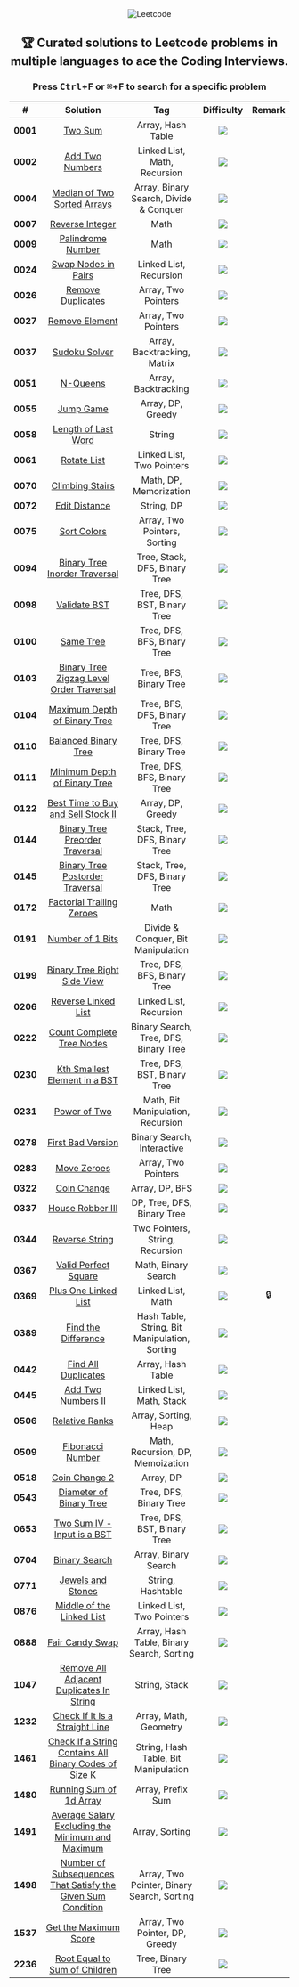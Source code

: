 <div align="center">

<picture>
  <source media="(prefers-color-scheme: light)" srcset="https://telegra.ph/file/50295ab5d953128d8e698.png">
  <source media="(prefers-color-scheme: dark)" srcset="https://telegra.ph/file/7ea4a5e6d225c0fe19686.png">
  <img alt="Leetcode">
</picture>

## 🏆 Curated solutions to Leetcode problems in multiple languages to ace the Coding Interviews.

### Press <kbd>Ctrl</kbd>+<kbd>F</kbd> or <kbd>⌘</kbd>+<kbd>F</kbd> to search for a specific problem

|    #     |                              Solution                               |                      Tag                      | Difficulty  | Remark |
| :------: | :-----------------------------------------------------------------: | :-------------------------------------------: | :---------: | :----: |
| **0001** |                            [Two Sum][1]                             |               Array, Hash Table               |  ![][easy]  |        |
| **0002** |                        [Add Two Numbers][2]                         |         Linked List, Math, Recursion          | ![][medium] |        |
| **0004** |                  [Median of Two Sorted Arrays][4]                   |    Array, Binary Search, Divide & Conquer     |  ![][hard]  |        |
| **0007** |                        [Reverse Integer][7]                         |                     Math                      | ![][medium] |        |
| **0009** |                       [Palindrome Number][9]                        |                     Math                      |  ![][easy]  |        |
| **0024** |                      [Swap Nodes in Pairs][24]                      |            Linked List, Recursion             | ![][medium] |        |
| **0026** |                       [Remove Duplicates][26]                       |              Array, Two Pointers              |  ![][easy]  |        |
| **0027** |                        [Remove Element][27]                         |              Array, Two Pointers              |  ![][easy]  |        |
| **0037** |                         [Sudoku Solver][37]                         |          Array, Backtracking, Matrix          |  ![][hard]  |        |
| **0051** |                           [N-Queens][51]                            |              Array, Backtracking              |  ![][hard]  |        |
| **0055** |                           [Jump Game][55]                           |               Array, DP, Greedy               | ![][medium] |        |
| **0058** |                      [Length of Last Word][58]                      |                    String                     |  ![][easy]  |        |
| **0061** |                          [Rotate List][61]                          |           Linked List, Two Pointers           | ![][medium] |        |
| **0070** |                        [Climbing Stairs][70]                        |            Math, DP, Memorization             |  ![][easy]  |        |
| **0072** |                         [Edit Distance][72]                         |                  String, DP                   |  ![][hard]  |        |
| **0075** |                          [Sort Colors][75]                          |         Array, Two Pointers, Sorting          | ![][medium] |        |
| **0094** |                 [Binary Tree Inorder Traversal][94]                 |         Tree, Stack, DFS, Binary Tree         |  ![][easy]  |        |
| **0098** |                         [Validate BST][98]                          |          Tree, DFS, BST, Binary Tree          | ![][medium] |        |
| **0100** |                          [Same Tree][100]                           |          Tree, DFS, BFS, Binary Tree          | ![][medium] |        |
| **0103** |           [Binary Tree Zigzag Level Order Traversal][103]           |            Tree, BFS, Binary Tree             | ![][medium] |        |
| **0104** |                 [Maximum Depth of Binary Tree][104]                 |          Tree, BFS, DFS, Binary Tree          |  ![][easy]  |        |
| **0110** |                     [Balanced Binary Tree][110]                     |            Tree, DFS, Binary Tree             |  ![][easy]  |        |
| **0111** |                 [Minimum Depth of Binary Tree][111]                 |          Tree, DFS, BFS, Binary Tree          |  ![][easy]  |        |
| **0122** |              [Best Time to Buy and Sell Stock II][122]              |               Array, DP, Greedy               | ![][medium] |        |
| **0144** |                [Binary Tree Preorder Traversal][144]                |         Stack, Tree, DFS, Binary Tree         |  ![][easy]  |        |
| **0145** |               [Binary Tree Postorder Traversal][145]                |         Stack, Tree, DFS, Binary Tree         |  ![][easy]  |        |
| **0172** |                  [Factorial Trailing Zeroes][172]                   |                     Math                      | ![][medium] |        |
| **0191** |                       [Number of 1 Bits][191]                       |      Divide & Conquer, Bit Manipulation       |  ![][easy]  |        |
| **0199** |                 [Binary Tree Right Side View][199]                  |          Tree, DFS, BFS, Binary Tree          | ![][medium] |        |
| **0206** |                     [Reverse Linked List][206]                      |            Linked List, Recursion             |  ![][easy]  |        |
| **0222** |                  [Count Complete Tree Nodes][222]                   |     Binary Search, Tree, DFS, Binary Tree     | ![][medium] |        |
| **0230** |                [Kth Smallest Element in a BST][230]                 |          Tree, DFS, BST, Binary Tree          | ![][medium] |        |
| **0231** |                         [Power of Two][231]                         |       Math, Bit Manipulation, Recursion       |  ![][easy]  |        |
| **0278** |                      [First Bad Version][278]                       |          Binary Search, Interactive           |  ![][easy]  |        |
| **0283** |                         [Move Zeroes][283]                          |              Array, Two Pointers              |  ![][easy]  |        |
| **0322** |                         [Coin Change][322]                          |                Array, DP, BFS                 | ![][medium] |        |
| **0337** |                       [House Robber III][337]                       |          DP, Tree, DFS, Binary Tree           | ![][medium] |        |
| **0344** |                        [Reverse String][344]                        |        Two Pointers, String, Recursion        |  ![][easy]  |        |
| **0367** |                     [Valid Perfect Square][367]                     |              Math, Binary Search              |  ![][easy]  |        |
| **0369** |                     [Plus One Linked List][369]                     |               Linked List, Math               | ![][medium] |   🔒   |
| **0389** |                     [Find the Difference][389]                      | Hash Table, String, Bit Manipulation, Sorting |  ![][easy]  |        |
| **0442** |                     [Find All Duplicates][442]                      |               Array, Hash Table               | ![][medium] |        |
| **0445** |                      [Add Two Numbers II][445]                      |           Linked List, Math, Stack            | ![][medium] |        |
| **0506** |                        [Relative Ranks][506]                        |             Array, Sorting, Heap              |  ![][easy]  |        |
| **0509** |                       [Fibonacci Number][509]                       |       Math, Recursion, DP, Memoization        |  ![][easy]  |        |
| **0518** |                        [Coin Change 2][518]                         |                   Array, DP                   | ![][medium] |        |
| **0543** |                   [Diameter of Binary Tree][543]                    |            Tree, DFS, Binary Tree             |  ![][easy]  |        |
| **0653** |                 [Two Sum IV - Input is a BST][653]                  |          Tree, DFS, BST, Binary Tree          |  ![][easy]  |        |
| **0704** |                        [Binary Search][704]                         |             Array, Binary Search              |  ![][easy]  |        |
| **0771** |                      [Jewels and Stones][771]                       |               String, Hashtable               |  ![][easy]  |        |
| **0876** |                  [Middle of the Linked List][876]                   |           Linked List, Two Pointers           |  ![][easy]  |        |
| **0888** |                       [Fair Candy Swap][888]                        |   Array, Hash Table, Binary Search, Sorting   |  ![][easy]  |        |
| **1047** |          [Remove All Adjacent Duplicates In String][1047]           |                 String, Stack                 |  ![][easy]  |        |
| **1232** |               [Check If It Is a Straight Line][1232]                |             Array, Math, Geometry             |  ![][easy]  |        |
| **1461** |    [Check If a String Contains All Binary Codes of Size K][1461]    |     String, Hash Table, Bit Manipulation      | ![][medium] |        |
| **1480** |                   [Running Sum of 1d Array][1480]                   |               Array, Prefix Sum               |  ![][easy]  |        |
| **1491** |      [Average Salary Excluding the Minimum and Maximum][1491]       |                Array, Sorting                 |  ![][easy]  |        |
| **1498** | [Number of Subsequences That Satisfy the Given Sum Condition][1498] |  Array, Two Pointer, Binary Search, Sorting   | ![][medium] |        |
| **1537** |                    [Get the Maximum Score][1537]                    |        Array, Two Pointer, DP, Greedy         |  ![][hard]  |        |
| **2236** |                [Root Equal to Sum of Children][2236]                |               Tree, Binary Tree               |  ![][easy]  |        |

</div>
<!---------------------------------{ Path Reference }-------------------------->

[1]: ./0001-0100/001%20-%20Two%20Sum/
[2]: ./0001-0100/002%20-%20Add%20Two%20Numbers/
[4]: ./0001-0100/004%20-%20Median%20of%20Two%20Sorted%20Arrays/
[7]: ./0001-0100/007%20-%20Reverse%20Integer/
[9]: ./0001-0100/009%20-%20Palindrome%20Number/
[24]: ./0001-0100/024%20-%20Swap%20Nodes%20in%20Pairs/
[26]: ./0001-0100/026%20-%20Remove%20Duplicates%20from%20Sorted%20Array/
[27]: ./0001-0100/027%20-%20Remove%20Element/
[37]: ./0001-0100/037%20-%20Sudoku%20Solver/
[51]: ./0001-0100/051%20-%20N-Queens/
[55]: ./0001-0100/055%20-%20Jump%20Game/
[58]: ./0001-0100/058%20-%20Length%20of%20Last%20Word/
[61]: ./0001-0100/061%20-%20Rotate%20List%20/
[70]: ./0001-0100/070%20-%20Climbing%20Stairs/
[72]: ./0001-0100/072%20-%20Edit%20Distance/
[75]: ./0001-0100/075%20-%20Sort%20Colors/
[94]: ./0001-0100/094%20-%20Binary%20Tree%20Inorder%20Traversal/
[98]: ./0001-0100/098%20-%20Validate%20Binary%20Search%20Tree/
[100]: ./0001-0100/100%20-%20Same%20Tree/
[103]: ./0101-0200/103%20-%20Binary%20Tree%20Zigzag%20Level%20Order%20Traversal/
[104]: ./0101-0200/104%20-%20Maximum%20Depth%20of%20Binary%20Tree/
[110]: ./0101-0200/110%20-%20Balanced%20Binary%20Tree/
[111]: ./0101-0200/111%20-%20Minimum%20Depth%20of%20Binary%20Tree/
[122]: ./0101-0200/122%20-%20Best%20Time%20to%20Buy%20and%20Sell%20Stock%20II/
[144]: ./0101-0200/144%20-%20Binary%20Tree%20Preorder%20Traversal/
[145]: ./0101-0200/145%20-%20Binary%20Tree%20Postorder%20Traversal/
[172]: ./0101-0200/172%20-%20Factorial%20Trailing%20Zeroes/
[191]: ./0101-0200/191%20-%20Number%20of%201%20Bits/
[199]: ./0101-0200/199%20-%20Binary%20Tree%20Right%20Side%20View/
[206]: ./0201-0300/206%20-%20Reverse%20Linked%20List/
[222]: ./0201-0300/222%20-%20Count%20Complete%20Tree%20Nodes/
[230]: ./0201-0300/230%20-%20Kth%20Smallest%20Element%20in%20a%20BST/
[231]: ./0201-0300/231%20-%20Power%20of%20Two/
[278]: ./0201-0300/278%20-%20First%20Bad%20Version/
[283]: ./0201-0300/283%20-%20Move%20Zeroes/
[322]: ./0301-0400/322%20-%20Coin%20Change/
[337]: ./0301-0400/337%20-%20House%20Robber%20III/
[344]: ./0301-0400/344%20-%20Reverse%20String/
[367]: ./0301-0400/367%20-%20Valid%20Perfect%20Square/
[369]: ./0301-0400/369%20-%20Plus%20One%20Linked%20List/
[389]: ./0301-0400/389%20-%20Find%20the%20Difference/
[442]: ./0401-0500/442%20-%20Find%20All%20Duplicates%20in%20an%20Array/
[445]: ./0401-0500/445%20-%20Add%20Two%20Numbers%20II/
[506]: ./0501-0600/506%20-%20%20Relative%20Ranks/
[509]: ./0501-0600/509%20-%20Fibonacci%20Number/
[518]: ./0501-0600/518%20-%20Coin%20Change%202/
[543]: ./0501-0600/543%20-%20Diameter%20of%20Binary%20Tree/
[653]: ./0601-0700/653%20-%20Two%20Sum%20IV%20-%20Input%20is%20a%20BST/
[704]: ./0701-0800/704%20-%20Binary%20Search/
[771]: ./0701-0800/771%20-%20Jewels%20and%20Stones/
[876]: ./0801-0900/876%20-%20Middle%20of%20the%20Linked%20List/
[888]: ./0801-0900/888%20-%20Fair%20Candy%20Swap/
[1047]: ./1001-1100/1047%20-%20Remove%20All%20Adjacent%20Duplicates%20In%20String/
[1232]: ./1201-1300/1232%20-%20Check%20If%20It%20Is%20a%20Straight%20Line/
[1461]: ./1401-1500/1461%20-%20Check%20If%20a%20String%20Contains%20All%20Binary%20Codes%20of%20Size%20K/
[1480]: ./1401-1500/1480%20-%20Running%20Sum%20of%201d%20Array/
[1491]: ./1401-1500/1491%20-%20Average%20Salary%20Excluding%20the%20Minimum%20and%20Maximum%20Salary/
[1498]: ./1401-1500/1498%20-%20Number%20of%20Subsequences%20That%20Satisfy%20the%20Given%20Sum%20Condition/
[1537]: ./1501-1600/1537%20-%20Get%20the%20Maximum%20Score/
[2236]: ./2201-2300/2236%20-%20Root%20Equals%20Sum%20of%20Children/

<!----------------------------------{ Labels }--------------------------------->

[easy]: https://img.shields.io/badge/-Easy-bright
[medium]: https://img.shields.io/badge/-Medium-yellow
[hard]: https://img.shields.io/badge/-Hard-red
